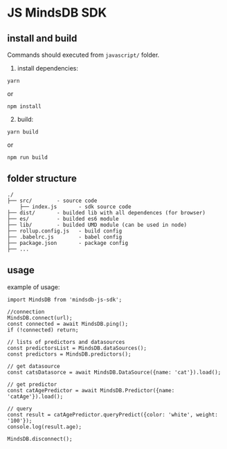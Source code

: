 # JS MindsDB SDK

## install and build

Commands should executed from `javascript/` folder.

1. install dependencies:
```
yarn
```  
or  
```
npm install
```

2. build:
```
yarn build
```
or
```
npm run build
```

## folder structure

```
./
├── src/        - source code
    ├── index.js       - sdk source code
├── dist/       - builded lib with all dependences (for browser)
├── es/         - builded es6 module
├── lib/        - builded UMD module (can be used in node)
├── rollup.config.js   - build config
├── .babelrc.js        - babel config
├── package.json       - package config
├── ...
```

## usage

example of usage:
```
import MindsDB from 'mindsdb-js-sdk';

//connection
MindsDB.connect(url);
const connected = await MindsDB.ping();
if (!connected) return;

// lists of predictors and datasources
const predictorsList = MindsDB.dataSources();
const predictors = MindsDB.predictors();

// get datasource
const catsDatasorce = await MindsDB.DataSource({name: 'cat'}).load();

// get predictor
const catAgePredictor = await MindsDB.Predictor({name: 'catAge'}).load();

// query
const result = catAgePredictor.queryPredict({color: 'white', weight: '100'});
console.log(result.age);

MindsDB.disconnect();
```
